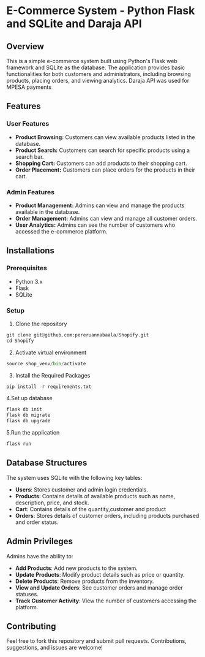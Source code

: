 # E-Commerce System - Python Flask and SQLite and Daraja API

## Overview

This is a simple e-commerce system built using Python's Flask web framework and SQLite as the database. The application provides basic functionalities for both customers and administrators, including browsing products, placing orders, and viewing analytics. Daraja API was used for MPESA payments

## Features

### User Features

+ **Product Browsing:** Customers can view available products listed in the database.
+ **Product Search:** Customers can search for specific products using a search bar.
+ **Shopping Cart:** Customers can add products to their shopping cart.
+ **Order Placement:** Customers can place orders for the products in their cart.

### Admin Features
+ **Product Management:** Admins can view and manage the products available in the database.
+ **Order Management:** Admins can view and manage all customer orders.
+ **User Analytics:** Admins can see the number of customers who accessed the e-commerce platform.

## Installations

### Prerequisites
+ Python 3.x
+ Flask
+ SQLite

### Setup

1. Clone the repository
```python
git clone git@github.com:pereruannabaala/Shopify.git
cd Shopify
```

2. Activate virtual environment
```python
source shop_venv/bin/activate
```

3. Install the Required Packages
```python
pip install -r requirements.txt
```

4.Set up database
```python
flask db init
flask db migrate
flask db upgrade
```

5.Run the application
```python
flask run
```

## Database Structures
The system uses SQLite with the following key tables:
+ **Users**: Stores customer and admin login credentials.
+ **Products**: Contains details of available products such as name, description, price, and stock.
+ **Cart**: Contains details of the quantity,customer and product
+ **Orders**: Stores details of customer orders, including products purchased and order status.

## Admin Privileges
Admins have the ability to:
+ **Add Products**: Add new products to the system.
+ **Update Products**: Modify product details such as price or quantity.
+ **Delete Products**: Remove products from the inventory.
+ **View and Update Orders**: See customer orders and manage order statuses.
+ **Track Customer Activity**: View the number of customers accessing the platform.

## Contributing
Feel free to fork this repository and submit pull requests. Contributions, suggestions, and issues are welcome!

